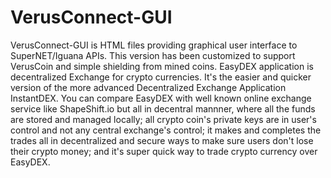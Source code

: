 # VerusConnect-GUI
VerusConnect-GUI is HTML files providing graphical user interface to SuperNET/Iguana APIs.
This version has been customized to support VerusCoin and simple shielding from mined coins.
EasyDEX application is decentralized Exchange for crypto currencies. It's the easier and quicker version of the more advanced Decentralized Exchange Application InstantDEX. You can compare EasyDEX with well known online exchange service like ShapeShift.io but all in decentral mannner, where all the funds are stored and managed locally; all crypto coin's private keys are in user's control and not any central exchange's control; it makes and completes the trades all in decentralized and secure ways to make sure users don't lose their crypto money; and it's super quick way to trade crypto currency over EasyDEX.
